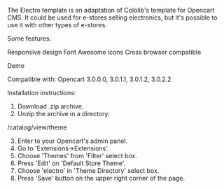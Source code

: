 The Electro template is an adaptation of Cololib's template for Opencart CMS.
It could be used for e-stores selling electronics, but it's possible to use it with other types of e-stores.


Some features:

Responsive design
Font Awesome icons
Cross browser compatible

Demo

Compatible with: Opencart 3.0.0.0, 3.0.1.1, 3.0.1.2, 3.0.2.2


Installation instructions:
1. Download .zip archive.
2. Unzip the archive in a directory:

<Path to your Opencart CMS>/catalog/view/theme

3. Enter to your Opencart's admin panel.
4. Go to 'Extensions->Extensions'.
5. Choose 'Themes' from 'Filter' select box.
6. Press 'Edit' on 'Default Store Theme'.
7. Choose 'electro' in 'Theme Directory' select box.
8. Press 'Save' button on the upper right corner of the page.
